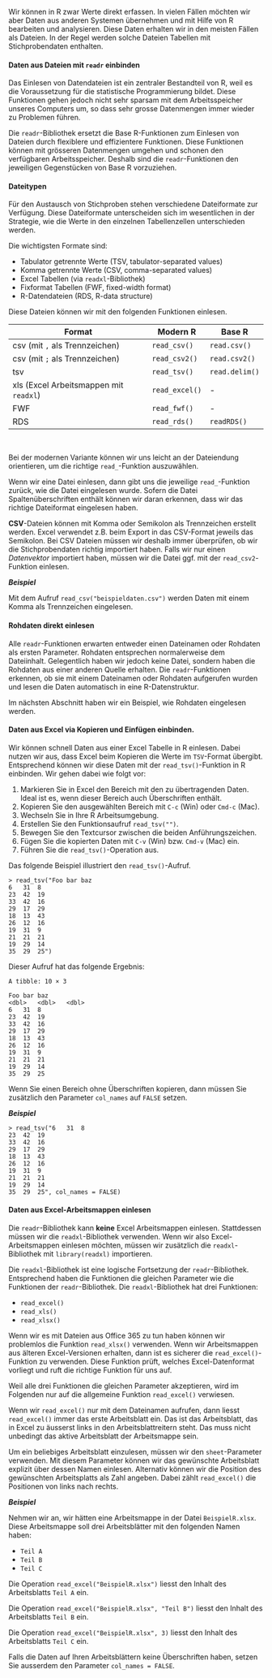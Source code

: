 Wir können in R zwar Werte direkt erfassen. In vielen Fällen möchten wir aber Daten aus anderen Systemen übernehmen und mit Hilfe von R bearbeiten und analysieren. Diese Daten erhalten wir in den meisten Fällen als Dateien. In der Regel werden solche Dateien Tabellen mit Stichprobendaten enthalten.

#### Daten aus Dateien mit `readr` einbinden

Das Einlesen von Datendateien ist ein zentraler Bestandteil von R, weil es die Voraussetzung für die statistische Programmierung bildet. Diese Funktionen gehen jedoch nicht sehr sparsam mit dem Arbeitsspeicher unseres Computers um, so dass sehr grosse Datenmengen immer wieder zu Problemen führen. 

Die `readr`-Bibliothek ersetzt die Base R-Funktionen zum Einlesen von Dateien durch flexiblere und effizientere Funktionen. Diese Funktionen können mit grösseren Datenmengen umgehen und schonen den verfügbaren Arbeitsspeicher. Deshalb sind die `readr`-Funktionen den jeweiligen Gegenstücken von Base R vorzuziehen.


#### Dateitypen

Für den Austausch von Stichproben stehen verschiedene Dateiformate zur Verfügung. Diese Dateiformate unterscheiden sich im wesentlichen in der Strategie, wie die Werte in den einzelnen Tabellenzellen unterschieden werden. 

Die wichtigsten Formate sind: 

* Tabulator getrennte Werte (TSV, tabulator-separated values)
* Komma getrennte Werte (CSV, comma-separated values)
* Excel Tabellen (via `readxl`-Bibliothek)
* Fixformat Tabellen (FWF, fixed-width format)
* R-Datendateien (RDS, R-data structure)

Diese Dateien können wir mit den folgenden Funktionen einlesen.

| Format | Modern R | Base R |
| --- | --- | --- |
| csv (mit `,` als Trennzeichen) | `read_csv()` | `read.csv()` |
| csv (mit `;` als Trennzeichen) | `read_csv2()` | `read.csv2()` |
| tsv | `read_tsv()` | `read.delim()` |
| xls (Excel Arbeitsmappen mit `readxl`) | `read_excel()` | - |
| FWF | `read_fwf()` | - |
| RDS | `read_rds()` | `readRDS()` |

<br/>

Bei der modernen Variante können wir uns leicht an der Dateiendung orientieren, um die richtige `read_`-Funktion auszuwählen. 

Wenn wir eine Datei einlesen, dann gibt uns die jeweilige `read_`-Funktion zurück, wie die Datei eingelesen wurde. Sofern die Datei Spaltenüberschriften enthält können wir daran erkennen, dass wir das richtige Dateiformat eingelesen haben. 

<p class="alert alert-warning"><b>CSV</b>-Dateien können mit Komma oder Semikolon als Trennzeichen erstellt werden. Excel verwendet z.B. beim Export in das CSV-Format jeweils das Semikolon. Bei CSV Dateien müssen wir deshalb immer überprüfen, ob wir die Stichprobendaten richtig importiert haben. Falls wir nur einen <i>Datenvektor</i> importiert haben, müssen wir die Datei ggf. mit der <code>read_csv2</code>-Funktion einlesen.</p>

***Beispiel***

Mit dem Aufruf `read_csv("beispieldaten.csv")` werden Daten mit einem Komma als Trennzeichen eingelesen. 

#### Rohdaten direkt einlesen

Alle `readr`-Funktionen erwarten entweder einen Dateinamen oder Rohdaten als ersten Parameter. Rohdaten entsprechen normalerweise dem Dateiinhalt. Gelegentlich haben wir jedoch keine Datei, sondern haben die Rohdaten aus einer anderen Quelle erhalten. Die `readr`-Funktionen erkennen, ob sie mit einem Dateinamen oder Rohdaten aufgerufen wurden und lesen die Daten automatisch in eine R-Datenstruktur. 

Im nächsten Abschnitt haben wir ein Beispiel, wie Rohdaten eingelesen werden. 

#### Daten aus Excel via Kopieren und Einfügen einbinden. 

Wir können schnell Daten aus einer Excel Tabelle in R einlesen. Dabei nutzen wir aus, dass Excel beim Kopieren die Werte im `TSV`-Format übergibt. Entsprechend können wir diese Daten mit der `read_tsv()`-Funktion in R einbinden. Wir gehen dabei wie folgt vor: 

1. Markieren Sie in Excel den Bereich mit den zu übertragenden Daten. Ideal ist es, wenn dieser Bereich auch Überschriften enthält. 
1. Kopieren Sie den ausgewählten Bereich mit `C-c` (Win) oder `Cmd-c` (Mac).
1. Wechseln Sie in Ihre R Arbeitsumgebung. 
1. Erstellen Sie den Funktionsaufruf `read_tsv("")`.
1. Bewegen Sie den Textcursor zwischen die beiden Anführungszeichen.
1. Fügen Sie die kopierten Daten mit `C-v` (Win) bzw. `Cmd-v` (Mac) ein.
1. Führen Sie die `read_tsv()`-Operation aus.

Das folgende Beispiel illustriert den `read_tsv()`-Aufruf.

```
> read_tsv("Foo	bar	baz
6	31	8
23	42	19
33	42	16
29	17	29
18	13	43
26	12	16
19	31	9
21	21	21
19	29	14
35	29	25")
```

Dieser Aufruf hat das folgende Ergebnis: 

```
A tibble: 10 × 3

Foo	bar	baz
<dbl>	<dbl>	<dbl>
6	31	8
23	42	19
33	42	16
29	17	29
18	13	43
26	12	16
19	31	9
21	21	21
19	29	14
35	29	25

```

<p class="alert alert-warning">Wenn Sie einen Bereich ohne Überschriften kopieren, dann müssen Sie zusätzlich den Parameter <code>col_names</code> auf <code>FALSE</code> setzen.</p>

***Beispiel***

```
> read_tsv("6	31	8
23	42	19
33	42	16
29	17	29
18	13	43
26	12	16
19	31	9
21	21	21
19	29	14
35	29	25", col_names = FALSE)
```

#### Daten aus Excel-Arbeitsmappen einlesen

Die `readr`-Bibliothek kann **keine** Excel Arbeitsmappen einlesen. Stattdessen müssen wir die `readxl`-Bibliothek verwenden. Wenn wir also Excel-Arbeitsmappen einlesen möchten, müssen wir zusätzlich die `readxl`-Bibliothek mit `library(readxl)` importieren.

Die `readxl`-Bibliothek ist eine logische Fortsetzung der `readr`-Bibliothek. Entsprechend haben die Funktionen die gleichen Parameter wie die Funktionen der `readr`-Bibliothek.  Die `readxl`-Bibliothek hat drei Funktionen: 

* `read_excel()`
* `read_xls()`
* `read_xlsx()`

Wenn wir es mit Dateien aus Office 365 zu tun haben können wir problemlos die Funktion `read_xlsx()` verwenden. Wenn wir Arbeitsmappen aus älteren Excel-Versionen erhalten, dann ist es sicherer die `read_excel()`-Funktion zu verwenden. Diese Funktion prüft, welches Excel-Datenformat vorliegt und ruft die richtige Funktion für uns auf. 

Weil alle drei Funktionen die gleichen Parameter akzeptieren, wird im Folgenden nur auf die allgemeine Funktion `read_excel()` verwiesen. 

Wenn wir `read_excel()` nur mit dem Dateinamen aufrufen, dann liesst `read_excel()` immer das erste Arbeitsblatt ein. Das ist das Arbeitsblatt, das in Excel zu äusserst links in den Arbeitsblattreitern steht. Das muss nicht unbedingt das aktive Arbeitsblatt der Arbeitsmappe sein.

Um ein beliebiges Arbeitsblatt einzulesen, müssen wir den `sheet`-Parameter verwenden. Mit diesem Parameter können wir das gewünschte Arbeitsblatt explizit über dessen Namen einlesen. Alternativ können wir die Position des gewünschten Arbeitsplatts als Zahl angeben. Dabei zählt `read_excel()` die Positionen von links nach rechts. 

***Beispiel***

Nehmen wir an, wir hätten eine Arbeitsmappe in der Datei `BeispielR.xlsx`. Diese Arbeitsmappe soll drei Arbeitsblätter mit den folgenden Namen haben: 

* `Teil A`
* `Teil B`
* `Teil C` 

Die Operation `read_excel("BeispielR.xlsx")` liesst den Inhalt des Arbeitsblatts `Teil A` ein. 

Die Operation `read_excel("BeispielR.xlsx", "Teil B")` liesst den Inhalt des Arbeitsblatts `Teil B` ein. 

Die Operation `read_excel("BeispielR.xlsx", 3)` liesst den Inhalt des Arbeitsblatts `Teil C` ein. 

Falls die Daten auf Ihren Arbeitsblättern keine Überschriften haben, setzen Sie ausserdem den Parameter `col_names = FALSE`. 

